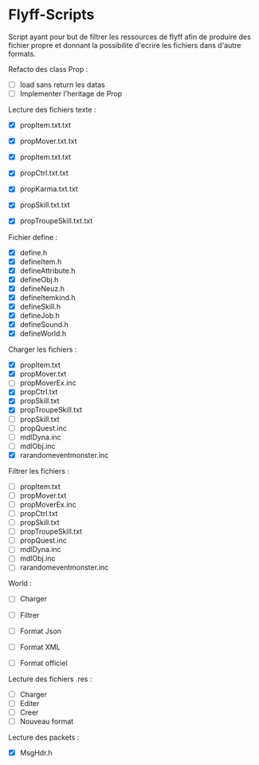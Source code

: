 # Flyff-Scripts

Script ayant pour but de filtrer les ressources de flyff afin de produire des fichier propre et donnant la possibilite d'ecrire les fichiers dans d'autre formats.

Refacto des class Prop :
- [ ] load sans return les datas
- [ ] Implementer l'heritage de Prop

Lecture des fichiers texte :
- [x] propItem.txt.txt
- [x] propMover.txt.txt
- [x] propItem.txt.txt
- [x] propCtrl.txt.txt
- [x] propKarma.txt.txt
- [x] propSkill.txt.txt
- [x] propTroupeSkill.txt.txt


Fichier define :
- [x] define.h
- [x] defineItem.h
- [x] defineAttribute.h
- [x] defineObj.h
- [x] defineNeuz.h
- [x] defineItemkind.h
- [x] defineSkill.h
- [x] defineJob.h
- [x] defineSound.h
- [x] defineWorld.h

Charger les fichiers :
- [x] propItem.txt
- [x] propMover.txt
- [ ] propMoverEx.inc
- [x] propCtrl.txt
- [x] propSkill.txt
- [x] propTroupeSkill.txt
- [ ] propSkill.txt
- [ ] propQuest.inc
- [ ] mdlDyna.inc
- [ ] mdlObj.inc
- [x] rarandomeventmonster.inc

Filtrer les fichiers :
- [ ] propItem.txt
- [ ] propMover.txt
- [ ] propMoverEx.inc
- [ ] propCtrl.txt
- [ ] propSkill.txt
- [ ] propTroupeSkill.txt
- [ ] propQuest.inc
- [ ] mdlDyna.inc
- [ ] mdlObj.inc
- [ ] rarandomeventmonster.inc

World :
- [ ] Charger
- [ ] Filtrer
- [ ] Format Json
- [ ] Format XML
- [ ] Format officiel


Lecture des fichiers .res :
- [ ] Charger
- [ ] Editer
- [ ] Creer
- [ ] Nouveau format

Lecture des packets :
- [x] MsgHdr.h
